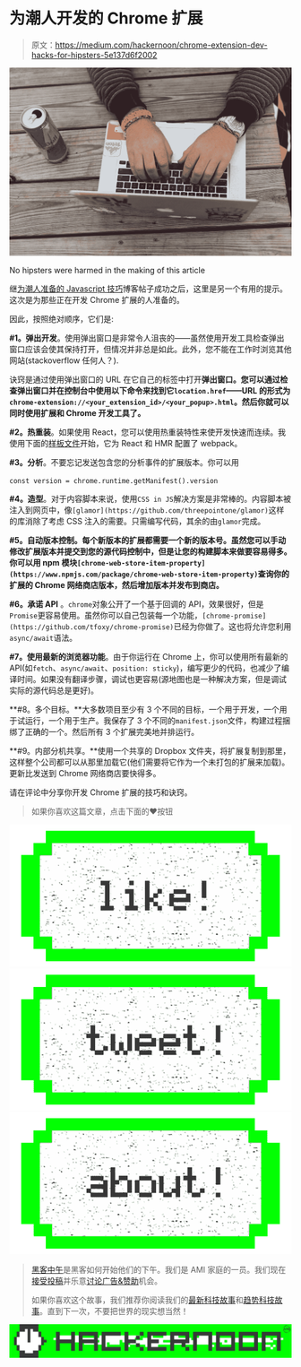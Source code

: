 # 为潮人开发的 Chrome 扩展

> 原文：<https://medium.com/hackernoon/chrome-extension-dev-hacks-for-hipsters-5e137d6f2002>

![](img/d882b3cd2c7083a2ef77b817e0d2fbae.png)

No hipsters were harmed in the making of this article

继[为潮人准备的 Javascript 技巧](http://berzniz.com/post/68001735765/javascript-hacks-for-hipsters)博客帖子成功之后，这里是另一个有用的提示。这次是为那些正在开发 Chrome 扩展的人准备的。

因此，按照绝对顺序，它们是:

**#1。弹出开发**。使用弹出窗口是非常令人沮丧的——虽然使用开发工具检查弹出窗口应该会使其保持打开，但情况并非总是如此。此外，您不能在工作时浏览其他网站(stackoverflow 任何人？).

诀窍是通过使用弹出窗口的 URL 在它自己的标签中打开**弹出窗口。您可以通过检查弹出窗口并在控制台中使用以下命令来找到它`location.href`——URL 的形式为`chrome-extension://<your_extension_id>/<your_popup>.html`。然后你就可以同时使用扩展和 Chrome 开发工具了。**

**#2。热重装**。如果使用 React，您可以使用热重装特性来使开发快速而连续。我使用下面的[样板文件](https://github.com/samuelsimoes/chrome-extension-webpack-boilerplate/tree/react)开始，它为 React 和 HMR 配置了 webpack。

**#3。分析**。不要忘记发送包含您的分析事件的扩展版本。你可以用

`const version = chrome.runtime.getManifest().version`

**#4。造型**。对于内容脚本来说，使用`CSS in JS`解决方案是非常棒的。内容脚本被注入到网页中，像`[glamor](https://github.com/threepointone/glamor)`这样的库消除了考虑 CSS 注入的需要。只需编写代码，其余的由`glamor`完成。

**#5。自动版本控制。每个新版本的扩展都需要一个新的版本号。虽然您可以手动修改扩展版本并提交到您的源代码控制中，但是让您的构建脚本来做要容易得多。你可以用 npm 模块`[chrome-web-store-item-property](https://www.npmjs.com/package/chrome-web-store-item-property)`查询你的扩展的 Chrome 网络商店版本，然后增加版本并发布到商店。**

**#6。承诺 API** 。`chrome`对象公开了一个基于回调的 API，效果很好，但是`Promise`更容易使用。虽然你可以自己包装每一个功能，`[chrome-promise](https://github.com/tfoxy/chrome-promise)`已经为你做了。这也将允许您利用`async/await`语法。

**#7。使用最新的浏览器功能**。由于你运行在 Chrome 上，你可以使用所有最新的 API(如`fetch`、`async/await`、`position: sticky`)，编写更少的代码，也减少了编译时间。如果没有翻译步骤，调试也更容易(源地图也是一种解决方案，但是调试实际的源代码总是更好)。

**#8。多个目标。**大多数项目至少有 3 个不同的目标，一个用于开发，一个用于试运行，一个用于生产。我保存了 3 个不同的`manifest.json`文件，构建过程捆绑了正确的一个。然后所有 3 个扩展完美地并排运行。

**#9。内部分机共享。**使用一个共享的 Dropbox 文件夹，将扩展复制到那里，这样整个公司都可以从那里加载它(他们需要将它作为一个未打包的扩展来加载)。更新比发送到 Chrome 网络商店要快得多。

请在评论中分享你开发 Chrome 扩展的技巧和诀窍。

> 如果你喜欢这篇文章，点击下面的❤按钮

[![](img/50ef4044ecd4e250b5d50f368b775d38.png)](http://bit.ly/HackernoonFB)[![](img/979d9a46439d5aebbdcdca574e21dc81.png)](https://goo.gl/k7XYbx)[![](img/2930ba6bd2c12218fdbbf7e02c8746ff.png)](https://goo.gl/4ofytp)

> [黑客中午](http://bit.ly/Hackernoon)是黑客如何开始他们的下午。我们是 AMI 家庭的一员。我们现在[接受投稿](http://bit.ly/hackernoonsubmission)并乐意[讨论广告&赞助](mailto:partners@amipublications.com)机会。
> 
> 如果你喜欢这个故事，我们推荐你阅读我们的[最新科技故事](http://bit.ly/hackernoonlatestt)和[趋势科技故事](https://hackernoon.com/trending)。直到下一次，不要把世界的现实想当然！

![](img/be0ca55ba73a573dce11effb2ee80d56.png)